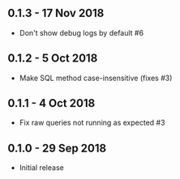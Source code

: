## 0.1.3 - 17 Nov 2018
- Don't show debug logs by default #6

## 0.1.2 - 5 Oct 2018
- Make SQL method case-insensitive (fixes #3)

## 0.1.1 - 4 Oct 2018
- Fix raw queries not running as expected #3

## 0.1.0 - 29 Sep 2018
- Initial release